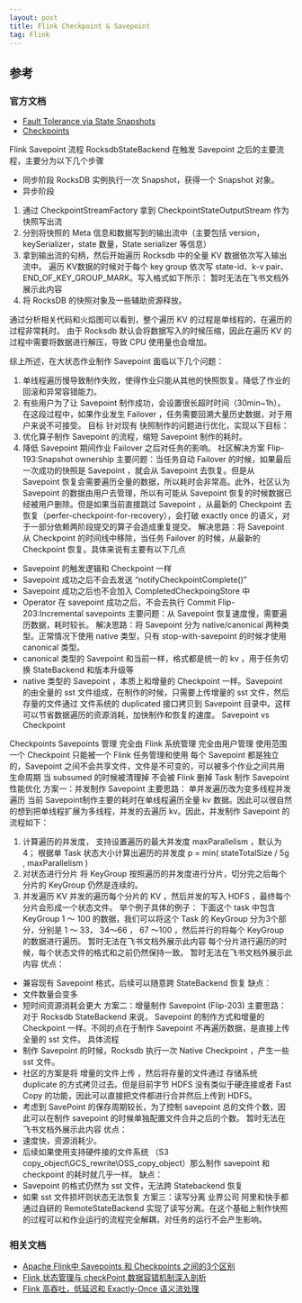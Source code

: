 ```yaml
---
layout: post
title: Flink Checkpoint & Savepoint
tag: Flink
---
```


## 参考
### 官方文档
* [Fault Tolerance via State Snapshots](https://nightlies.apache.org/flink/flink-docs-release-1.16/docs/learn-flink/fault_tolerance/)
* [Checkpoints](https://nightlies.apache.org/flink/flink-docs-release-1.16/docs/ops/state/checkpoints/)


Flink Savepoint 流程
RocksdbStateBackend 在触发 Savepoint 之后的主要流程，主要分为以下几个步骤
- 同步阶段
  RocksDB 实例执行一次 Snapshot，获得一个 Snapshot 对象。
- 异步阶段
1. 通过 CheckpointStreamFactory 拿到 CheckpointStateOutputStream 作为快照写出流
2. 分别将快照的 Meta 信息和数据写到的输出流中（主要包括 version，keySerializer，state 数量，State serializer 等信息）
3. 拿到输出流的句柄，然后开始遍历 Rocksdb 中的全量 KV 数据依次写入输出流中。 遍历 KV数据的时候对于每个 key group 依次写 state-id、k-v pair、END_OF_KEY_GROUP_MARK。写入格式如下所示：
   暂时无法在飞书文档外展示此内容
4. 将 RocksDB 的快照对象及一些辅助资源释放。

通过分析相关代码和火焰图可以看到，整个遍历 KV 的过程是单线程的，在遍历的过程非常耗时。
由于 Rocksdb 默认会将数据写入的时候压缩，因此在遍历 KV 的过程中需要将数据进行解压，导致 CPU 使用量也会增加。

综上所述，在大状态作业制作 Savepoint 面临以下几个问题：
1. 单线程遍历慢导致制作失败，使得作业只能从其他的快照恢复。降低了作业的回滚和异常容错能力。
2. 有些用户为了让 Savepoint 制作成功，会设置很长超时时间（30min~1h）。在这段过程中，如果作业发生 Failover ，任务需要回溯大量历史数据，对于用户来说不可接受。
   目标
   针对现有 快照制作的问题进行优化，实现以下目标：
1. 优化算子制作 Savepoint 的流程，缩短 Savepoint 制作的耗时。
2. 降低 Savepoint 期间作业 Failover 之后对任务的影响。
   社区解决方案
   Flip-193:Snapshot ownership
   主要问题：当任务自动 Failover 的时候，如果最后一次成功的快照是 Savepoint ，就会从 Savepoint 去恢复。但是从 Savepoint 恢复会需要遍历全量的数据，所以耗时会非常高。此外，社区认为 Savepoint 的数据由用户去管理，所以有可能从 Savepoint 恢复的时候数据已经被用户删除。但是如果当前直接跳过 Savepoint ，从最新的 Checkpoint 去恢复（perfer-checkpoint-for-recovery），会打破 exactly once 的语义，对于一部分依赖两阶段提交的算子会造成重复提交。
   解决思路：将 Savepoint 从 Checkpoint 的时间线中移除，当任务 Failover 的时候，从最新的 Checkpoint 恢复。具体来说有主要有以下几点
- Savepoint 的触发逻辑和 Checkpoint 一样
- Savepoint 成功之后不会去发送 “notifyCheckpointComplete()”
- Savepoint 成功之后也不会加入 CompletedCheckpoingStore 中
- Operator 在 savepoint 成功之后，不会去执行 Commit
  Flip-203:Incremental savepoints
  主要问题：从 Savepoint 恢复速度慢，需要遍历数据，耗时较长。
  解决思路：将 Savepoint 分为 native/canonical 两种类型。正常情况下使用 native 类型，只有 stop-with-savepoint 的时候才使用 canonical 类型。
- canonical 类型的 Savepoint 和当前一样，格式都是统一的 kv ，用于任务切换 StateBackend 和版本升级等
- native 类型的 Savepoint ，本质上和增量的 Checkpoint 一样。Savepoint 的由全量的 sst 文件组成，在制作的时候，只需要上传增量的 sst 文件，然后存量的文件通过 文件系统的 duplicated 接口拷贝到 Savepoint 目录中。这样可以节省数据遍历的资源消耗，加快制作和恢复的速度。
  Savepoint vs Checkpoint

Checkpoints
Savepoints
管理
完全由 Flink 系统管理
完全由用户管理
使用范围
一个 Checkpoint 只能被一个 Flink 任务管理和使用
每个 Savepoint 都是独立的，Savepoint 之间不会共享文件，文件是不可变的，可以被多个作业之间共用
生命周期
当 subsumed 的时候被清理掉
不会被 Flink 删掉
Task 制作 Savepoint 性能优化
方案一：并发制作 Savepoint
主要思路： 单并发遍历改为变多线程并发遍历
当前 Savepoint制作主要的耗时在单线程遍历全量 kv 数据。因此可以很自然的想到把单线程扩展为多线程，并发的去遍历 kv。因此，并发制作 Savepoint 的流程如下：
1. 计算遍历的并发度，
   支持设置遍历的最大并发度 maxParallelism ，默认为 4；
   根据单 Task 状态大小计算出遍历的并发度 p = min( stateTotalSize / 5g , maxParallelism )
2. 对状态进行分片
   将 KeyGroup 按照遍历的并发度进行分片，切分完之后每个分片的 KeyGroup 仍然是连续的。
3. 并发遍历 KV
   并发的遍历每个分片的 KV ，然后并发的写入 HDFS ，最终每个分片会形成一个状态文件。
   举个例子具体的例子：
   下面这个 task 中包含 KeyGroup  1 ～ 100 的数据，我们可以将这个 Task 的 KeyGroup 分为3个部分，分别是 1 ～ 33， 34～66 ， 67 ～100 ，然后并行的将每个 KeyGroup 的数据进行遍历。
   暂时无法在飞书文档外展示此内容
   每个分片进行遍历的时候，每个状态文件的格式和之前仍然保持一致。
   暂时无法在飞书文档外展示此内容
   优点：
- 兼容现有 Savepoint 格式，后续可以随意跨 StateBackend 恢复
  缺点：
- 文件数量会变多
- 短时间资源消耗会更大
  方案二：增量制作 Savepoint  (Flip-203)
  主要思路：   对于 Rocksdb StateBackend 来说， Savepoint 的制作方式和增量的Checkpoint 一样。不同的点在于制作 Savepoint 不再遍历数据，是直接上传全量的 sst 文件。
  具体流程
- 制作 Savepoint  的时候，Rocksdb 执行一次 Native Checkpoint ，产生一些 sst 文件。
- 社区的方案是将 增量的文件上传 ，然后将存量的文件通过 存储系统 duplicate 的方式拷贝过去。但是目前字节 HDFS 没有类似于硬连接或者 Fast Copy 的功能，因此可以直接把文件都进行合并然后上传到 HDFS。
- 考虑到 SavePoint 的保存周期较长，为了控制 savepoint 总的文件个数，因此可以在制作 savepoint 的时候单独配置文件合并之后的个数。
  暂时无法在飞书文档外展示此内容
  优点：
- 速度快，资源消耗少。
- 后续如果使用支持硬件接的文件系统 （S3 copy_object\GCS_rewrite\OSS_copy_object）那么制作 savepoint 和 checkpoint 的耗时就几乎一样。
  缺点：
- Savepoint 的格式仍然为 sst 文件，无法跨 Statebackend 恢复
- 如果 sst 文件损坏则状态无法恢复
方案三：读写分离
  业界公司 阿里和快手都通过自研的 RemoteStateBackend 实现了读写分离。在这个基础上制作快照的过程可以和作业运行的流程完全解耦，对任务的运行不会产生影响。

### 相关文档
* [Apache Flink中 Savepoints 和 Checkpoints 之间的3个区别](http://www.aboutyun.com/thread-26299-1-1.html)
* [Flink 状态管理与 checkPoint 数据容错机制深入剖析](https://blog.csdn.net/shenshouniu/article/details/84453692)
* [Flink 高吞吐，低延迟和 Exactly-Once 语义流处理](http://smartsi.club/high-throughput-low-latency-and-exactly-once-stream-processing-with-apache-flink.html)